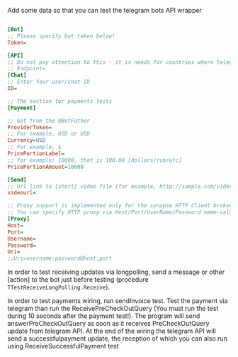 Add some data so that you can test the telegram bots API wrapper
``` INI

[Bot]
;; Please specify bot token below!
Token=

[API]
;; Do not pay attention to this - it is needs for countries where telegram is blocked. (You can specify custom telegram endpoint)
;; Endpoint=
[Chat]
;; Enter Your user/chat ID
ID=

;; The section for payments tests
[Payment]

;; Get from the @BotFather
ProviderToken=
;; For example, USD or USD
Currency=USD
;; For example, $
PricePortionLabel=
;; for example: 10000, that is 100.00 [dollars/rub/etc]
PricePortionAmount=10000

[Send]
;; Url link to [short] video file (for example, http://sample.com/video.mp4)
videourl=

;; Proxy support is implemented only for the synapse HTTP Client broker. Not yet implemented in the native FPHTTPClient. 
;; You can specify HTTP proxy via Host/Port/UserName/Password name-value strings or via the Uri.
[Proxy]
Host=
Port=
Username=
Password=
Uri=
;;Uri=username:password@host:port
```
In order to test receiving updates via longpolling, send a message or other \[action\] to the bot just before testing (procedure `TTestReceiveLongPolling.Receive`).

In order to test payments wiring, run sendInvoice test. Test the payment via telegram than run the ReceivePreCheckOutQuery (You must run the test during 10 seconds after the payment test!).
The program will send answerPreCheckOutQuery as soon as it receives PreCheckOutQuery update from telegram API. 
At the end of the wiring the telegram API will send a successfulpayment update, the reception of which you can also run using ReceiveSuccessfulPayment test
